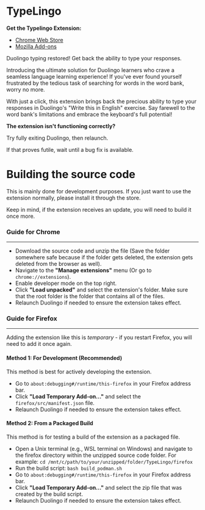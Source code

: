 # TypeLingo
**Get the Typelingo Extension:**  
* [Chrome Web Store](https://chromewebstore.google.com/detail/typelingo/lkfdecookegdklhpafhikjebeflcgepc)  
* [Mozilla Add-ons](https://addons.mozilla.org/en-US/firefox/addon/typelingo)

Duolingo typing restored! Get back the ability to type your responses.

Introducing the ultimate solution for Duolingo learners who crave a seamless language learning experience! If you've ever found yourself frustrated by the tedious task of searching for words in the word bank, worry no more.

With just a click, this extension brings back the precious ability to type your responses in Duolingo's "Write this in English" exercise. Say farewell to the word bank's limitations and embrace the keyboard's full potential!

**The extension isn't functioning correctly?**

Try fully exiting Duolingo, then relaunch.

If that proves futile, wait until a bug fix is available.

# Building the source code
This is mainly done for development purposes. If you just want to use the extension normally, please install it through the store.

Keep in mind, if the extension receives an update, you will need to build it once more.

### Guide for Chrome

---

* Download the source code and unzip the file (Save the folder somewhere safe because if the folder gets deleted, the extension gets deleted from the browser as well).
* Navigate to the **"Manage extensions"** menu (Or go to `chrome://extensions`).
* Enable developer mode on the top right.
* Click **"Load unpacked"** and select the extension's folder. Make sure that the root folder is the folder that contains all of the files.
* Relaunch Duolingo if needed to ensure the extension takes effect.

### Guide for Firefox

---

Adding the extension like this is *temporary* - if you restart Firefox, you will need to add it once again.

#### Method 1: For Development (Recommended)

This method is best for actively developing the extension.

* Go to `about:debugging#/runtime/this-firefox` in your Firefox address bar.
* Click **"Load Temporary Add-on..."** and select the `firefox/src/manifest.json` file.
* Relaunch Duolingo if needed to ensure the extension takes effect.

#### Method 2: From a Packaged Build

This method is for testing a build of the extension as a packaged file.

* Open a Unix terminal (e.g., WSL terminal on Windows) and navigate to the firefox directory within the unzipped source code folder. For example: `cd /mnt/c/path/to/your/unzipped/folder/TypeLingo/firefox`
* Run the build script: `bash build_podman.sh`
* Go to `about:debugging#/runtime/this-firefox` in your Firefox address bar.
* Click **"Load Temporary Add-on..."** and select the zip file that was created by the build script.
* Relaunch Duolingo if needed to ensure the extension takes effect.

